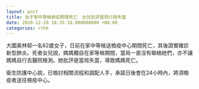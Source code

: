 ```yaml
---
layout: post
title: 女子家中等候檢疫期間死亡　女兒批評當局行政失當
date: 2020-12-20 18:35:18.000000000 +08:00
categories: rthk
---
```


大圍美林邨一名62歲女子，日前在家中等候送檢疫中心期間死亡，其後證實確診新型肺炎。死者女兒說，媽媽獨自在家等候期間，當局一直沒有聯絡她們，亦不讓媽媽自行去醫院檢測。她批評是當局失當，導致媽媽死亡。

衞生防護中心說，已檢討相關流程和調配人手，承諾日後會在24小時內，將須檢疫者送往檢疫中心。
